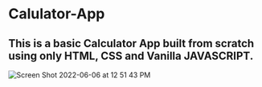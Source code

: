 # Calulator-App

## This is a basic Calculator App built from scratch using only HTML, CSS and Vanilla JAVASCRIPT.


![Screen Shot 2022-06-06 at 12 51 43 PM](https://user-images.githubusercontent.com/102983887/172207715-d312848b-888d-4a68-b9a0-d302dba05c8c.png)


